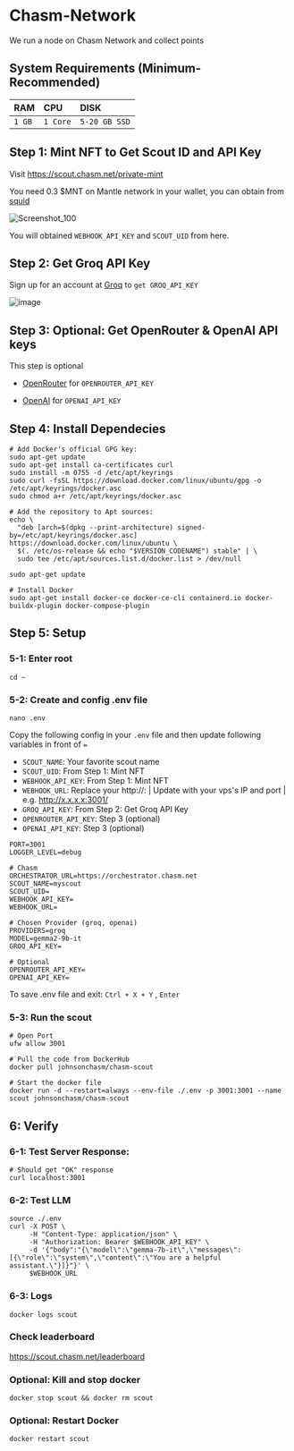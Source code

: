 # Chasm-Network

We run a node on Chasm Network and collect points

## System Requirements (Minimum-Recommended)
| RAM | CPU     | DISK                      |
| :-------- | :------- | :-------------------------------- |
| `1 GB`      | `1 Core` | `5-20 GB SSD` |

## Step 1: Mint NFT to Get Scout ID and API Key 
Visit https://scout.chasm.net/private-mint

You need 0.3 $MNT on Mantle network in your wallet, you can obtain from [squid](https://app.squidrouter.com/)

![Screenshot_100](https://github.com/user-attachments/assets/76c84ff6-656f-4c61-9420-fb345e0a6040)


You will obtained `WEBHOOK_API_KEY` and `SCOUT_UID` from here.

## Step 2: Get Groq API Key
Sign up for an account at [Groq](https://console.groq.com/keys) to `get GROQ_API_KEY`

![image](https://github.com/user-attachments/assets/a11e91ea-5d1a-4f93-aab9-0a26f2645ecc)

## Step 3: Optional: Get OpenRouter & OpenAI API keys
This step is optional
- [OpenRouter](https://openrouter.ai/) for `OPENROUTER_API_KEY`

- [OpenAI](https://platform.openai.com/api-keys) for `OPENAI_API_KEY`

## Step 4: Install Dependecies
```console
# Add Docker's official GPG key:
sudo apt-get update
sudo apt-get install ca-certificates curl
sudo install -m 0755 -d /etc/apt/keyrings
sudo curl -fsSL https://download.docker.com/linux/ubuntu/gpg -o /etc/apt/keyrings/docker.asc
sudo chmod a+r /etc/apt/keyrings/docker.asc

# Add the repository to Apt sources:
echo \
  "deb [arch=$(dpkg --print-architecture) signed-by=/etc/apt/keyrings/docker.asc] https://download.docker.com/linux/ubuntu \
  $(. /etc/os-release && echo "$VERSION_CODENAME") stable" | \
  sudo tee /etc/apt/sources.list.d/docker.list > /dev/null

sudo apt-get update

# Install Docker
sudo apt-get install docker-ce docker-ce-cli containerd.io docker-buildx-plugin docker-compose-plugin
```

## Step 5: Setup
### 5-1: Enter root
```console
cd ~
```

### 5-2: Create and config .env file
```console
nano .env
```

Copy the following config in your `.env` file and then update following variables in front of `=`
- `SCOUT_NAME`: Your favorite scout name
- `SCOUT_UID`: From Step 1: Mint NFT
- `WEBHOOK_API_KEY`: From Step 1: Mint NFT
- `WEBHOOK_URL`: Replace your http://<ip>:<PORT> | Update with your vps's IP and port | e.g. http://x.x.x.x:3001/
- `GROQ_API_KEY`: From Step 2: Get Groq API Key
- `OPENROUTER_API_KEY`: Step 3 (optional)
- `OPENAI_API_KEY`: Step 3 (optional)
```console
PORT=3001
LOGGER_LEVEL=debug

# Chasm
ORCHESTRATOR_URL=https://orchestrator.chasm.net
SCOUT_NAME=myscout
SCOUT_UID=
WEBHOOK_API_KEY=
WEBHOOK_URL=

# Chosen Provider (groq, openai)
PROVIDERS=groq
MODEL=gemma2-9b-it
GROQ_API_KEY=

# Optional
OPENROUTER_API_KEY=
OPENAI_API_KEY=
```
To save .env file and exit: `Ctrl + X + Y` , `Enter`

### 5-3: Run the scout
```console
# Open Port
ufw allow 3001

# Pull the code from DockerHub
docker pull johnsonchasm/chasm-scout

# Start the docker file
docker run -d --restart=always --env-file ./.env -p 3001:3001 --name scout johnsonchasm/chasm-scout
```

## 6: Verify

### 6-1: Test Server Response:
```console
# Should get "OK" response
curl localhost:3001
```

### 6-2: Test LLM
```console
source ./.env
curl -X POST \
     -H "Content-Type: application/json" \
     -H "Authorization: Bearer $WEBHOOK_API_KEY" \
     -d '{"body":"{\"model\":\"gemma-7b-it\",\"messages\":[{\"role\":\"system\",\"content\":\"You are a helpful assistant.\"}]}"}' \
     $WEBHOOK_URL
```

### 6-3: Logs
```console
docker logs scout
```

### Check leaderboard
https://scout.chasm.net/leaderboard

### Optional: Kill and stop docker
```console
docker stop scout && docker rm scout
```

### Optional: Restart Docker
```console
docker restart scout
```
